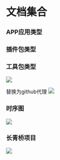 #  文档集合

### APP应用类型

### 插件包类型

### 工具包类型

![](http://www.plantuml.com/plantuml/proxy?cache=no&src=https://huos3203.github.io/iDocs/uml/opinion-wbs.uml)

替换为github代理
![](http://www.plantuml.com/plantuml/proxy?cache=no&src=https://huos3203.github.io/iDocs/uml/CLIImageEditor-class.uml)


### 时序图
![](http://www.plantuml.com/plantuml/proxy?cache=no&src=https://huos3203.github.io/iDocs/uml/CLIImageEditor-act.uml) 


### 长青桥项目
![](http://www.plantuml.com/plantuml/proxy?cache=no&src=https://huos3203.github.io/iDocs/uml/长青桥/week-1-wbs.uml)
